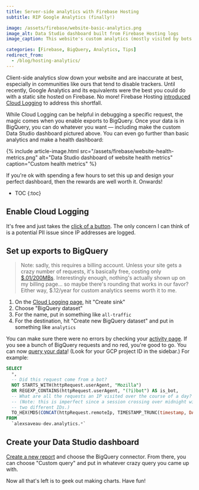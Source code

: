 ```yaml
---
title: Server-side analytics with Firebase Hosting
subtitle: RIP Google Analytics (finally!)

image: /assets/firebase/website-basic-analytics.png
image_alt: Data Studio dashboard built from Firebase Hosting logs
image_caption: This website's custom analytics (mostly visited by bots 😜)

categories: [Firebase, BigQuery, Analytics, Tips]
redirect_from:
  - /blog/hosting-analytics/
---
```


Client-side analytics slow down your website and are inaccurate at best, especially in communities
like ours that tend to disable trackers. Until recently, Google Analytics and its equivalents were
the best you could do with a static site hosted on Firebase. No more! Firebase Hosting
[introduced](https://firebase.googleblog.com/2020/08/firebase-hosting-new-features.html)
[Cloud Logging](https://firebase.google.com/docs/hosting/web-request-logs-and-metrics) to address
this shortfall.

While Cloud Logging can be helpful in debugging a specific request, the magic comes when you enable
exports to BigQuery. Once your data is in BigQuery, you can do whatever you want — including make
the custom Data Studio dashboard pictured above. You can even go further than basic analytics and
make a health dashboard:

{% include article-image.html src="/assets/firebase/website-health-metrics.png" alt="Data Studio dashboard of website health metrics" caption="Custom health metrics" %}

If you're ok with spending a few hours to set this up and design your perfect dashboard, then the
rewards are well worth it. Onwards!

* TOC
{:toc}

## Enable Cloud Logging

It's free and just takes the
[click of a button](https://console.firebase.google.com/u/0/project/_/settings/integrations/cloudlogging).
The only concern I can think of is a potential PII issue since IP addresses are logged.

## Set up exports to BigQuery

> Note: sadly, this requires a billing account. Unless your site gets a crazy number of requests,
> it's basically free, costing only
> [$.01/200MBs](https://cloud.google.com/bigquery/pricing#streaming_pricing). Interestingly enough,
>nothing's actually shown up on my billing page… so maybe there's rounding that works in our favor?
> Either way, $.12/year for custom analytics seems worth it to me.

1. On the
   [Cloud Logging page](https://console.cloud.google.com/logs/query;query=resource.type%3D%22firebase_domain%22;timeRange=P7D),
   hit "Create sink"
1. Choose "BigQuery dataset"
1. For the name, put in something like `all-traffic`
1. For the destination, hit "Create new BigQuery dataset" and put in something like `analytics`

You can make sure there were no errors by checking your
[activity page](https://console.cloud.google.com/home/activity). If you see a bunch of BigQuery
requests and no red, you're good to go. You can now
[query your data](https://console.cloud.google.com/bigquery)! (Look for your GCP project ID in the
sidebar.) For example:

```sql
SELECT
  *,
  -- Did this request come from a bot?
  NOT STARTS_WITH(httpRequest.userAgent, "Mozilla")
  OR REGEXP_CONTAINS(httpRequest.userAgent, "(?i)bot") AS is_bot,
  -- What are all the requests an IP visited over the course of a day?
  -- (Note: this is imperfect since a session crossing over midnight will be assigned
  -- two different IDs.)
  TO_HEX(MD5(CONCAT(httpRequest.remoteIp, TIMESTAMP_TRUNC(timestamp, DAY)))) AS session,
FROM
  `alexsaveau-dev.analytics.*`
```

## Create your Data Studio dashboard

[Create a new report](https://datastudio.google.com/u/0/reporting) and choose the BigQuery
connector. From there, you can choose "Custom query" and put in whatever crazy query you came up
with.

Now all that's left is to geek out making charts. Have fun!

